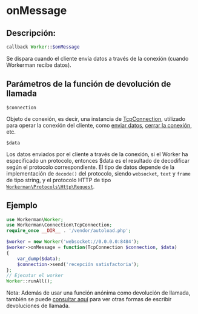 # onMessage
## Descripción:
```php
callback Worker::$onMessage
```

Se dispara cuando el cliente envía datos a través de la conexión (cuando Workerman recibe datos).

## Parámetros de la función de devolución de llamada

 ``` $connection ```

Objeto de conexión, es decir, una instancia de [TcpConnection](../tcp-connection.md), utilizado para operar la conexión del cliente, como [enviar datos](../tcp-connection/send.md), [cerrar la conexión](../tcp-connection/close.md), etc.

 ``` $data ```

Los datos enviados por el cliente a través de la conexión, si el Worker ha especificado un protocolo, entonces $data es el resultado de decodificar según el protocolo correspondiente. El tipo de datos depende de la implementación de `decode()` del protocolo, siendo `websocket`, `text` y `frame` de tipo string, y el protocolo HTTP de tipo [`Workerman\Protocols\Http\Request`](../http/request.md).

## Ejemplo

```php
use Workerman\Worker;
use Workerman\Connection\TcpConnection;
require_once __DIR__ . '/vendor/autoload.php';

$worker = new Worker('websocket://0.0.0.0:8484');
$worker->onMessage = function(TcpConnection $connection, $data)
{
    var_dump($data);
    $connection->send('recepción satisfactoria');
};
// Ejecutar el worker
Worker::runAll();
```

Nota: Además de usar una función anónima como devolución de llamada, también se puede [consultar aquí](../faq/callback_methods.md) para ver otras formas de escribir devoluciones de llamada.
